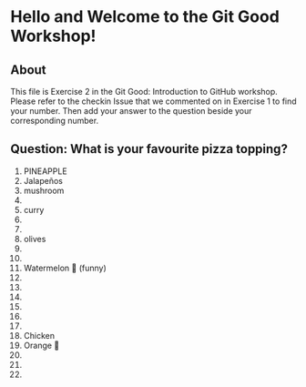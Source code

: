 # Hello and Welcome to the Git Good Workshop! 

## About 

This file is Exercise 2 in the Git Good: Introduction to GitHub workshop. 
Please refer to the checkin Issue that we commented on in Exercise 1 to find your number. Then add your answer to the question beside your corresponding number.

## Question: What is your favourite pizza topping?

1. PINEAPPLE
2. Jalapeños 
3. mushroom
4. 
5. curry
6. 
7. 
8. olives
9. 
10. 
11. Watermelon 🍉 (funny) 
12. 
13. 
14. 
15. 
16. 
17. 
18. Chicken
19. Orange 🍊 
20. 
21. 
22. 

